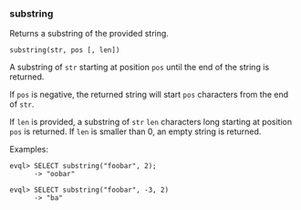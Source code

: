 
### substring

Returns a substring of the provided string.

    substring(str, pos [, len])

A substring of `str` starting at position `pos` until the end of the string is returned.

If `pos` is negative, the returned string will start `pos` characters from the end of `str`.

If `len` is provided, a substring of `str` `len` characters long starting at position `pos`
is returned. If `len` is smaller than 0, an empty string is returned.

Examples:

    evql> SELECT substring("foobar", 2);
          -> "oobar"

    evql> SELECT substring("foobar", -3, 2)
          -> "ba"
